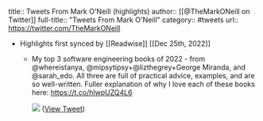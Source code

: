 title:: Tweets From Mark O'Neill (highlights)
author:: [[@TheMarkONeill on Twitter]]
full-title:: "Tweets From Mark O'Neill"
category:: #tweets
url:: https://twitter.com/TheMarkONeill

- Highlights first synced by [[Readwise]] [[Dec 25th, 2022]]
	- My top 3 software engineering books of 2022 - from @whereistanya, @mipsytipsy+@lizthegrey+George Miranda, and @sarah_edo. All three are full of practical advice, examples, and are so well-written. Fuller explanation of why I love each of these books here: https://t.co/hlwpUZQ4L6 
	  
	  ![](https://pbs.twimg.com/media/FkrR5yIXwAEHiJN.jpg) ([View Tweet](https://twitter.com/TheMarkONeill/status/1606328486095994884))